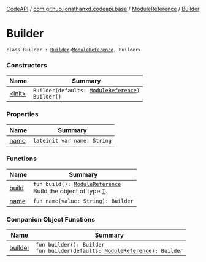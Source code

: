 [CodeAPI](../../../index.md) / [com.github.jonathanxd.codeapi.base](../../index.md) / [ModuleReference](../index.md) / [Builder](.)

# Builder

`class Builder : `[`Builder`](../../-named/-builder/index.md)`<`[`ModuleReference`](../index.md)`, Builder>`

### Constructors

| Name | Summary |
|---|---|
| [&lt;init&gt;](-init-.md) | `Builder(defaults: `[`ModuleReference`](../index.md)`)`<br>`Builder()` |

### Properties

| Name | Summary |
|---|---|
| [name](name.md) | `lateinit var name: String` |

### Functions

| Name | Summary |
|---|---|
| [build](build.md) | `fun build(): `[`ModuleReference`](../index.md)<br>Build the object of type [T](#). |
| [name](name.md) | `fun name(value: String): Builder` |

### Companion Object Functions

| Name | Summary |
|---|---|
| [builder](builder.md) | `fun builder(): Builder`<br>`fun builder(defaults: `[`ModuleReference`](../index.md)`): Builder` |
